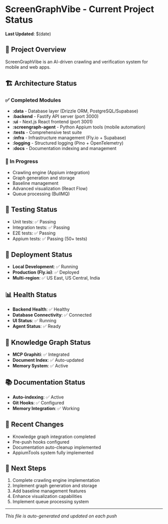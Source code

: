# ScreenGraphVibe - Current Project Status

**Last Updated**: $(date)

## 🎯 Project Overview

ScreenGraphVibe is an AI-driven crawling and verification system for mobile and web apps.

## 🏗️ Architecture Status

### ✅ Completed Modules

- **:data** - Database layer (Drizzle ORM, PostgreSQL/Supabase)
- **:backend** - Fastify API server (port 3000)
- **:ui** - Next.js React frontend (port 3001)
- **:screengraph-agent** - Python Appium tools (mobile automation)
- **:tests** - Comprehensive test suite
- **:infra** - Infrastructure management (Fly.io + Supabase)
- **:logging** - Structured logging (Pino + OpenTelemetry)
- **:docs** - Documentation indexing and management

### 🔄 In Progress

- Crawling engine (Appium integration)
- Graph generation and storage
- Baseline management
- Advanced visualization (React Flow)
- Queue processing (BullMQ)

## 🧪 Testing Status

- Unit tests: ✅ Passing
- Integration tests: ✅ Passing
- E2E tests: ✅ Passing
- Appium tests: ✅ Passing (50+ tests)

## 🚀 Deployment Status

- **Local Development**: ✅ Running
- **Production (Fly.io)**: ✅ Deployed
- **Multi-region**: ✅ US East, US Central, India

## 📊 Health Status

- **Backend Health**: ✅ Healthy
- **Database Connectivity**: ✅ Connected
- **UI Status**: ✅ Running
- **Agent Status**: ✅ Ready

## 🧠 Knowledge Graph Status

- **MCP Graphiti**: ✅ Integrated
- **Document Index**: ✅ Auto-updated
- **Memory System**: ✅ Active

## 📚 Documentation Status

- **Auto-indexing**: ✅ Active
- **Git Hooks**: ✅ Configured
- **Memory Integration**: ✅ Working

## 🔧 Recent Changes

- Knowledge graph integration completed
- Pre-push hooks configured
- Documentation auto-cleanup implemented
- AppiumTools system fully implemented

## 🎯 Next Steps

1. Complete crawling engine implementation
2. Implement graph generation and storage
3. Add baseline management features
4. Enhance visualization capabilities
5. Implement queue processing system

---

_This file is auto-generated and updated on each push_
